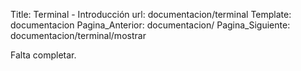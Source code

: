Title: Terminal - Introducción
url: documentacion/terminal
Template: documentacion
Pagina_Anterior: documentacion/
Pagina_Siguiente: documentacion/terminal/mostrar

Falta completar.
